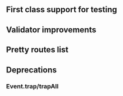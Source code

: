 ## First class support for testing

## Validator improvements

## Pretty routes list

## Deprecations

### Event.trap/trapAll

### 

